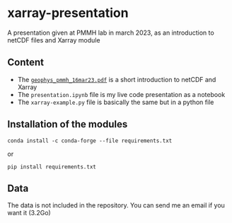 # xarray-presentation
A presentation given at PMMH lab in march 2023, as an introduction to netCDF files and Xarray module

## Content 

- The [```geophys_pmmh_16mar23.pdf```](https://github.com/BaptisteLafoux/xarray-presentation/blob/main/geophys_pmmh_16mar23.pdf) is a short introduction to netCDF and Xarray
- The ```presentation.ipynb``` file is my live code presentation as a notebook
- The ```xarray-example.py``` file is basically the same but in a python file


## Installation of the modules

```
conda install -c conda-forge --file requirements.txt
```
or

```
pip install requirements.txt
```

## Data 

The data is not included in the repository. You can send me an email if you want it (3.2Go) 
